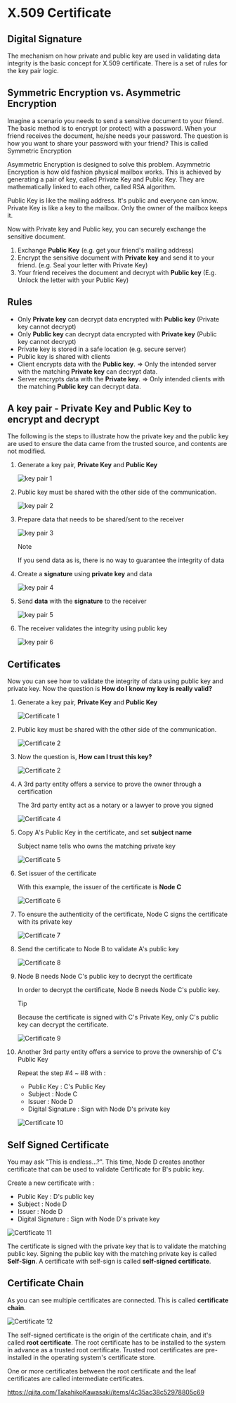 # X.509 Certificate

## Digital Signature

The mechanism on how private and public key are used in validating data integrity is the basic concept for X.509 certificate.
There is a set of rules for the key pair logic.

## Symmetric Encryption vs. Asymmetric Encryption

Imagine a scenario you needs to send a sensitive document to your friend.  The basic method is to encrypt (or protect) with a password.  When your friend receives the document, he/she needs your password.  The question is how you want to share your password with your friend?  This is called Symmetric Encryption

Asymmetric Encryption is designed to solve this problem.  Asymmetric Encryption is how old fashion physical mailbox works.  This is achieved by generating a pair of key, called Private Key and Public Key.  They are mathematically linked to each other, called RSA algorithm.

Public Key is like the mailing address.  It's public and everyone can know.  
Private Key is like a key to the mailbox.  Only the owner of the mailbox keeps it.

Now with Private key and Public key, you can securely exchange the sensitive document.

1. Exchange **Public Key** (e.g. get your friend's mailing address)
1. Encrypt the sensitive document with **Private key** and send it to your friend.  (e.g. Seal your letter with Private Key)
1. Your friend receives the document and decrypt with **Public key** (E.g. Unlock the letter with your Public Key)

## Rules

- Only **Private key** can decrypt data encrypted with **Public key** (Private key cannot decrypt)
- Only **Public key** can decrypt data encrypted with **Private key** (Public key cannot decrypt)
- Private key is stored in a safe location (e.g. secure server)
- Public key is shared with clients
- Client encrypts data with the **Public key**.  => Only the intended server with the matching **Private key** can decrypt data.
- Server encrypts data with the **Private key**. => Only intended clients with the matching **Public key** can decrypt data.

## A key pair - Private Key and Public Key to encrypt and decrypt

The following is the steps to illustrate how the private key and the public key are used to ensure the data came from the trusted source, and contents are not modified.

1. Generate a key pair, **Private Key** and **Public Key**

    ![key pair 1](media/Key-Pair-01.png)

1. Public key must be shared with the other side of the communication.  

    ![key pair 2](media/Key-Pair-02.png)

1. Prepare data that needs to be shared/sent to the receiver  

    ![key pair 3](media/Key-Pair-03.png)

    > [!NOTE]
    > If you send data as is, there is no way to guarantee the integrity of data

1. Create a **signature** using **private key** and data  

    ![key pair 4](media/Key-Pair-04.png)

1. Send **data** with the **signature** to the receiver  

    ![key pair 5](media/Key-Pair-05.png)

1. The receiver validates the integrity using public key  

    ![key pair 6](media/Key-Pair-06.png)

## Certificates

Now you can see how to validate the integrity of data using public key and private key.  Now the question is **How do I know my key is really valid?**

1. Generate a key pair, **Private Key** and **Public Key**

    ![Certificate 1](media/Certificate-01.png)

1. Public key must be shared with the other side of the communication.  

    ![Certificate 2](media/Certificate-02.png)

1. Now the question is, **How can I trust this key?**

    ![Certificate 2](media/Certificate-03.png)

1. A 3rd party entity offers a service to prove the owner through a certification  

    The 3rd party entity act as a notary or a lawyer to prove you signed

    ![Certificate 4](media/Certificate-04.png)

1. Copy A's Public Key in the certificate, and set **subject name**

    Subject name tells who owns the matching private key  

    ![Certificate 5](media/Certificate-05.png)

1. Set issuer of the certificate

    With this example, the issuer of the certificate is **Node C**

    ![Certificate 6](media/Certificate-06.png)

1. To ensure the authenticity of the certificate, Node C signs the certificate with its private key  

    ![Certificate 7](media/Certificate-07.png)

1. Send the certificate to Node B to validate A's public key  

    ![Certificate 8](media/Certificate-08.png)

1. Node B needs Node C's public key to decrypt the certificate  

    In order to decrypt the certificate, Node B needs Node C's public key.  

    > [!TIP]  
    > Because the certificate is signed with C's Private Key, only C's public key can decrypt the certificate.

    ![Certificate 9](media/Certificate-09.png)

1. Another 3rd party entity offers a service to prove the ownership of C's Public Key  

    Repeat the step #4 ~ #8 with :

    - Public Key : C's Public Key
    - Subject : Node C
    - Issuer : Node D
    - Digital Signature : Sign with Node D's private key

    ![Certificate 10](media/Certificate-10.png)

## Self Signed Certificate

You may ask "This is endless...?".  This time, Node D creates another certificate that can be used to validate Certificate for B's public key.

Create a new certificate with :

- Public Key : D's public key
- Subject : Node D
- Issuer : Node D
- Digital Signature : Sign with Node D's private key

![Certificate 11](media/Certificate-11.png)

The certificate is signed with the private key that is to validate the matching public key.  Signing the public key with the matching private key is called **Self-Sign**.  A certificate with self-sign is called **self-signed certificate**.  

## Certificate Chain

As you can see multiple certificates are connected.  This is called **certificate chain**.

![Certificate 12](media/Certificate-12.png)

The self-signed certificate is the origin of the certificate chain, and it's called **root certificate**. The root certificate has to be installed to the system in advance as a trusted root certificate.  Trusted root certificates are pre-installed in the operating system's certificate store.

One or more certificates between the root certificate and the leaf certificates are called intermediate certificates.

https://qiita.com/TakahikoKawasaki/items/4c35ac38c52978805c69

